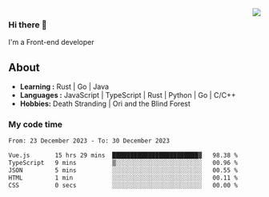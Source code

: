 <img align='right' src="https://github-readme-stats.vercel.app/api?username=strugglebak&show_icons=true">

### Hi there 👋

I'm a Front-end developer

## About

-  **Learning :** Rust | Go | Java
-  **Languages :** JavaScript | TypeScript | Rust | Python | Go | C/C++
-  **Hobbies:** Death Stranding | Ori and the Blind Forest

### My code time

<!--START_SECTION:waka-->

```txt
From: 23 December 2023 - To: 30 December 2023

Vue.js       15 hrs 29 mins  ████████████████████████▓   98.38 %
TypeScript   9 mins          ▒░░░░░░░░░░░░░░░░░░░░░░░░   00.96 %
JSON         5 mins          ░░░░░░░░░░░░░░░░░░░░░░░░░   00.55 %
HTML         1 min           ░░░░░░░░░░░░░░░░░░░░░░░░░   00.11 %
CSS          0 secs          ░░░░░░░░░░░░░░░░░░░░░░░░░   00.00 %
```

<!--END_SECTION:waka-->
